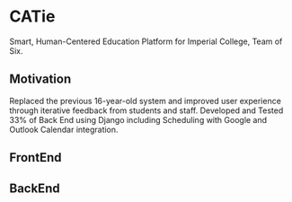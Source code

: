 # CATie
Smart, Human-Centered Education Platform for Imperial College, Team of Six.

## Motivation
Replaced the previous 16-year-old system and improved user experience through iterative feedback from students and staff.  Developed and Tested 33% of Back End using Django including Scheduling with Google and Outlook Calendar integration.

## FrontEnd



## BackEnd

